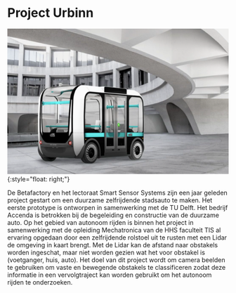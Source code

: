 # Project Urbinn

![Urbinn](urbinn.png){:style="float: right;"}

De Betafactory en het lectoraat Smart Sensor Systems zijn een jaar geleden project gestart om een duurzame zelfrijdende stadsauto te maken. Het eerste prototype is ontworpen in samenwerking met de TU Delft. Het bedrijf Accenda is betrokken bij de begeleiding en constructie van de duurzame auto. Op het gebied van autonoom rijden is binnen het project in samenwerking met de opleiding Mechatronica van de HHS faculteit TIS al ervaring opgedaan door een zelfrijdende rolstoel uit te rusten met een Lidar de omgeving in kaart brengt. Met de Lidar kan de afstand naar obstakels worden ingeschat, maar niet worden gezien wat het voor obstakel is (voetganger, huis, auto). Het doel van dit project wordt om camera beelden te gebruiken om vaste en bewegende obstakels te classificeren zodat deze informatie in een vervolgtraject kan worden gebruikt om het autonoom rijden te onderzoeken.
